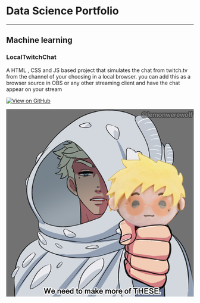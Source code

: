 # Data Science Portfolio

---

## Machine learning

### LocalTwitchChat

A HTML , CSS and JS based project that simulates the chat from twitch.tv from the channel of your choosing in a local browser. you can add this as a browser source in OBS or any other streaming client and have the chat appear on your stream

[![View on GitHub](https://img.shields.io/badge/GitHub-View_on_GitHub-blue?logo=GitHub)](<[https://github.com/sajankedia/fraud_detection](https://github.com/Zelphire/LocalTwitchChat)>)

<center><img src="images/sample.png"/></center>
